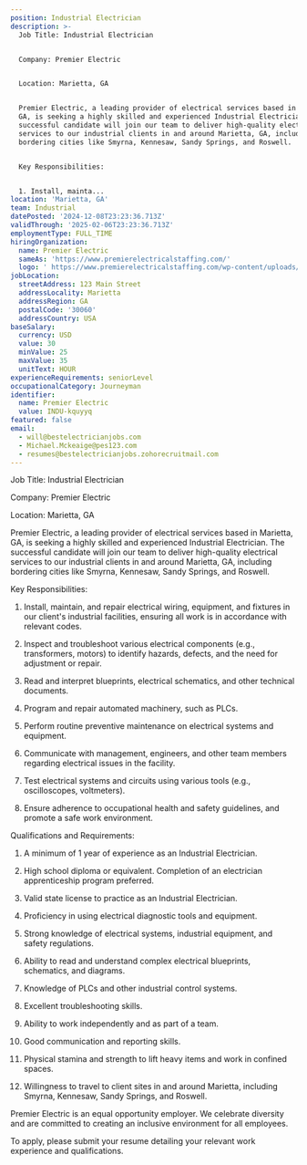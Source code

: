 ```yaml
---
position: Industrial Electrician
description: >-
  Job Title: Industrial Electrician


  Company: Premier Electric 


  Location: Marietta, GA


  Premier Electric, a leading provider of electrical services based in Marietta,
  GA, is seeking a highly skilled and experienced Industrial Electrician. The
  successful candidate will join our team to deliver high-quality electrical
  services to our industrial clients in and around Marietta, GA, including
  bordering cities like Smyrna, Kennesaw, Sandy Springs, and Roswell.


  Key Responsibilities:


  1. Install, mainta...
location: 'Marietta, GA'
team: Industrial
datePosted: '2024-12-08T23:23:36.713Z'
validThrough: '2025-02-06T23:23:36.713Z'
employmentType: FULL_TIME
hiringOrganization:
  name: Premier Electric
  sameAs: 'https://www.premierelectricalstaffing.com/'
  logo: ' https://www.premierelectricalstaffing.com/wp-content/uploads/2020/05/Premier-Electrical-Staffing-logo.png'
jobLocation:
  streetAddress: 123 Main Street
  addressLocality: Marietta
  addressRegion: GA
  postalCode: '30060'
  addressCountry: USA
baseSalary:
  currency: USD
  value: 30
  minValue: 25
  maxValue: 35
  unitText: HOUR
experienceRequirements: seniorLevel
occupationalCategory: Journeyman
identifier:
  name: Premier Electric
  value: INDU-kquyyq
featured: false
email:
  - will@bestelectricianjobs.com
  - Michael.Mckeaige@pes123.com
  - resumes@bestelectricianjobs.zohorecruitmail.com
---
```




Job Title: Industrial Electrician

Company: Premier Electric 

Location: Marietta, GA

Premier Electric, a leading provider of electrical services based in Marietta, GA, is seeking a highly skilled and experienced Industrial Electrician. The successful candidate will join our team to deliver high-quality electrical services to our industrial clients in and around Marietta, GA, including bordering cities like Smyrna, Kennesaw, Sandy Springs, and Roswell.

Key Responsibilities:

1. Install, maintain, and repair electrical wiring, equipment, and fixtures in our client's industrial facilities, ensuring all work is in accordance with relevant codes.

2. Inspect and troubleshoot various electrical components (e.g., transformers, motors) to identify hazards, defects, and the need for adjustment or repair.

3. Read and interpret blueprints, electrical schematics, and other technical documents.

4. Program and repair automated machinery, such as PLCs.

5. Perform routine preventive maintenance on electrical systems and equipment.

6. Communicate with management, engineers, and other team members regarding electrical issues in the facility.

7. Test electrical systems and circuits using various tools (e.g., oscilloscopes, voltmeters).

8. Ensure adherence to occupational health and safety guidelines, and promote a safe work environment.

Qualifications and Requirements:

1. A minimum of 1 year of experience as an Industrial Electrician.

2. High school diploma or equivalent. Completion of an electrician apprenticeship program preferred.

3. Valid state license to practice as an Industrial Electrician.

4. Proficiency in using electrical diagnostic tools and equipment.

5. Strong knowledge of electrical systems, industrial equipment, and safety regulations.

6. Ability to read and understand complex electrical blueprints, schematics, and diagrams.

7. Knowledge of PLCs and other industrial control systems.

8. Excellent troubleshooting skills.

9. Ability to work independently and as part of a team.

10. Good communication and reporting skills.

11. Physical stamina and strength to lift heavy items and work in confined spaces.

12. Willingness to travel to client sites in and around Marietta, including Smyrna, Kennesaw, Sandy Springs, and Roswell.

Premier Electric is an equal opportunity employer. We celebrate diversity and are committed to creating an inclusive environment for all employees. 

To apply, please submit your resume detailing your relevant work experience and qualifications.